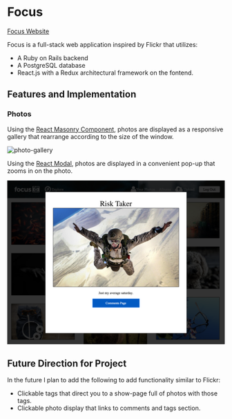 # Focus

[Focus Website](https://focusthis.herokuapp.com/#/)

Focus is a full-stack web application inspired by Flickr that utilizes:
- A Ruby on Rails backend
- A PostgreSQL database
- React.js with a Redux architectural framework on the fontend.

## Features and Implementation
### Photos
Using the [React Masonry Component](https://github.com/eiriklv/react-masonry-component), photos are displayed as a responsive gallery that rearrange according to the size of the window.

![photo-gallery](./docs/screen_clippings/gallery.png)

Using the [React Modal](https://github.com/reactjs/react-modal), photos are displayed in a convenient pop-up that zooms in on the photo.

![photo-gallery](./docs/screen_clippings/modal.png)


## Future Direction for Project

In the future I plan to add the following to add functionality similar to Flickr:
- Clickable tags that direct you to a show-page full of photos with those tags.
- Clickable photo display that links to comments and tags section.
